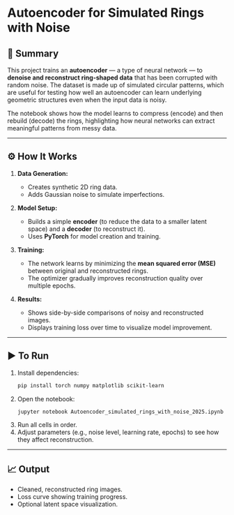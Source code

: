# Autoencoder for Simulated Rings with Noise

## 🧠 Summary
This project trains an **autoencoder** — a type of neural network — to **denoise and reconstruct ring-shaped data** that has been corrupted with random noise. The dataset is made up of simulated circular patterns, which are useful for testing how well an autoencoder can learn underlying geometric structures even when the input data is noisy.

The notebook shows how the model learns to compress (encode) and then rebuild (decode) the rings, highlighting how neural networks can extract meaningful patterns from messy data.

---

## ⚙️ How It Works
1. **Data Generation:**  
   - Creates synthetic 2D ring data.  
   - Adds Gaussian noise to simulate imperfections.  

2. **Model Setup:**  
   - Builds a simple **encoder** (to reduce the data to a smaller latent space) and a **decoder** (to reconstruct it).  
   - Uses **PyTorch** for model creation and training.  

3. **Training:**  
   - The network learns by minimizing the **mean squared error (MSE)** between original and reconstructed rings.  
   - The optimizer gradually improves reconstruction quality over multiple epochs.  

4. **Results:**  
   - Shows side-by-side comparisons of noisy and reconstructed images.  
   - Displays training loss over time to visualize model improvement.

---

## ▶️ To Run
1. Install dependencies:
   ```bash
   pip install torch numpy matplotlib scikit-learn
   ```
2. Open the notebook:
   ```bash
   jupyter notebook Autoencoder_simulated_rings_with_noise_2025.ipynb
   ```
3. Run all cells in order.  
4. Adjust parameters (e.g., noise level, learning rate, epochs) to see how they affect reconstruction.

---

## 📈 Output
- Cleaned, reconstructed ring images.  
- Loss curve showing training progress.  
- Optional latent space visualization.

